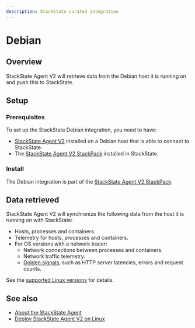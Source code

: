 ```yaml
---
description: StackState curated integration
---
```


# Debian

## Overview

StackState Agent V2 will retrieve data from the Debian host it is running on and push this to StackState.

## Setup

### Prerequisites

To set up the StackState Debian integration, you need to have:

* [StackState Agent V2](../../setup/agent/linux.md) installed on a Debian host that is able to connect to StackState.
* The [StackState Agent V2 StackPack](agent.md) installed in StackState.

### Install

The Debian integration is part of the [StackState Agent V2 StackPack](agent.md).

## Data retrieved

StackState Agent V2 will synchronize the following data from the host it is running on with StackState:

- Hosts, processes and containers.
- Telemetry for hosts, processes and containers.
- For OS versions with a network tracer: 
    * Network connections between processes and containers.
    * Network traffic telemetry. 
    * [Golden signals](/use/metrics-and-events/golden_signals.md), such as HTTP server latencies, errors and request counts.

See the [supported Linux versions](../../setup/agent/linux.md#supported-linux-versions) for details.

## See also

* [About the StackState Agent](../../setup/agent/about-stackstate-agent.md)
* [Deploy StackState Agent V2 on Linux](../../setup/agent/linux.md)


